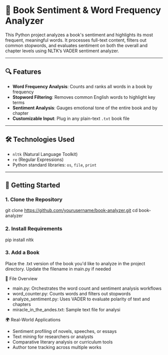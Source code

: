 # 📖 Book Sentiment & Word Frequency Analyzer

This Python project analyzes a book's sentiment and highlights its most frequent, meaningful words. It processes full-text content, filters out common stopwords, and evaluates sentiment on both the overall and chapter levels using NLTK’s VADER sentiment analyzer.

---

## 🔍 Features

- **Word Frequency Analysis**: Counts and ranks all words in a book by frequency
- **Stopword Filtering**: Removes common English words to highlight key terms
- **Sentiment Analysis**: Gauges emotional tone of the entire book and by chapter
- **Customizable Input**: Plug in any plain-text `.txt` book file

---

## 🛠 Technologies Used

- `nltk` (Natural Language Toolkit)
- `re` (Regular Expressions)
- Python standard libraries: `os`, `file`, `print`

---

## 🚀 Getting Started

### 1. Clone the Repository

git clone https://github.com/yourusername/book-analyzer.git
cd book-analyzer

### 2. Install Requirements

pip install nltk

### 3. Add a Book

Place the .txt version of the book you'd like to analyze in the project directory. Update the filename in main.py if needed

📂 File Overview
- main.py: Orchestrates the word count and sentiment analysis workflows
- word_counter.py: Counts words and filters out stopwords
- analyze_sentiment.py: Uses VADER to evaluate polarity of text and chapters
- miracle_in_the_andes.txt: Sample text file for analysi

🌍 Real-World Applications
- Sentiment profiling of novels, speeches, or essays
- Text mining for researchers or analysts
- Comparative literary analysis or curriculum tools
- Author tone tracking across multiple works